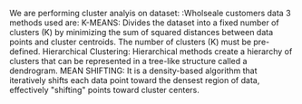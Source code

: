 We are performing cluster analyis on dataset: :Wholseale customers data
3 methods used are:
K-MEANS:
Divides the dataset into a fixed number of clusters (K) by minimizing the sum of squared distances between
data points and cluster centroids.
The number of clusters (K) must be pre-defined.
Hierarchical Clustering:
Hierarchical methods create a hierarchy of clusters that can be represented in a tree-like
structure called a dendrogram.
MEAN SHIFTING:
It is a density-based algorithm that iteratively shifts each data point toward the densest 
region of data, effectively "shifting" points toward cluster centers.
